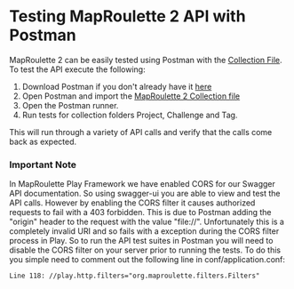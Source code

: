 # Testing MapRoulette 2 API with Postman

MapRoulette 2 can be easily tested using Postman with the [Collection File](maproulette2.postman_collection.json). To test the API execute the following:

1. Download Postman if you don't already have it [here](https://www.getpostman.com/)
2. Open Postman and import the [MapRoulette 2 Collection file](maproulette2.postman_collection.json)
3. Open the Postman runner.
4. Run tests for collection folders Project, Challenge and Tag.

This will run through a variety of API calls and verify that the calls come back as expected.

### Important Note

In MapRoulette Play Framework we have enabled CORS for our Swagger API documentation. So using swagger-ui you are able to view and test the API calls. However by enabling the CORS filter it causes authorized requests to fail with a 403 forbidden. This is due to Postman adding the "origin" header to the request with the value "file://". Unfortunately this is a completely invalid URI and so fails with a exception during the CORS filter process in Play. So to run the API test suites in Postman you will need to disable the CORS filter on your server prior to running the tests. To do this you simple need to comment out the following line in conf/application.conf:
 
```
Line 118: //play.http.filters="org.maproulette.filters.Filters"
```
